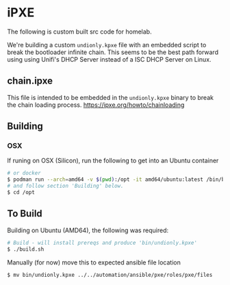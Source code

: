 # iPXE

The following is custom built src code for homelab.

We're building a custom `undionly.kpxe` file with an embedded script to break the bootloader infinite chain. This seems to be the best path forward using using Unifi's DHCP Server instead of a ISC DHCP Server on Linux.

## chain.ipxe

This file is intended to be embedded in the `undionly.kpxe` binary to break the chain loading process.
https://ipxe.org/howto/chainloading

## Building

### OSX

If runing on OSX (Silicon), run the following to get into an Ubuntu container

```bash
# or docker
$ podman run --arch=amd64 -v $(pwd):/opt -it amd64/ubuntu:latest /bin/bash
# and follow section 'Building' below.
$ cd /opt
```

## To Build

Building on Ubuntu (AMD64), the following was required:

```bash
# Build - will install prereqs and produce 'bin/undionly.kpxe'
$ ./build.sh
```

Manually (for now) move this to expected ansible file location

```bash
$ mv bin/undionly.kpxe ../../automation/ansible/pxe/roles/pxe/files
```
